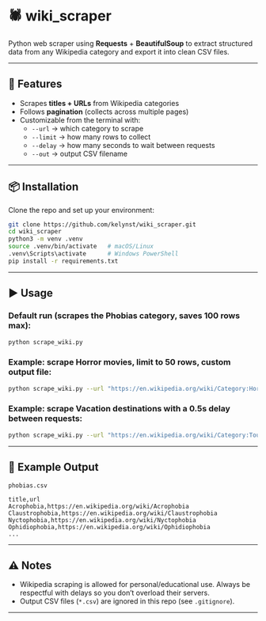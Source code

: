 # 🕷️ wiki_scraper  

Python web scraper using **Requests** + **BeautifulSoup** to extract structured data from any Wikipedia category and export it into clean CSV files.  

---

## 📌 Features  
- Scrapes **titles + URLs** from Wikipedia categories  
- Follows **pagination** (collects across multiple pages)  
- Customizable from the terminal with:  
  - `--url` → which category to scrape  
  - `--limit` → how many rows to collect  
  - `--delay` → how many seconds to wait between requests  
  - `--out` → output CSV filename  

---

## 📦 Installation  

Clone the repo and set up your environment:  

```bash
git clone https://github.com/kelynst/wiki_scraper.git
cd wiki_scraper
python3 -m venv .venv
source .venv/bin/activate   # macOS/Linux
.venv\Scripts\activate      # Windows PowerShell
pip install -r requirements.txt
```

---

## ▶️ Usage  

### Default run (scrapes the Phobias category, saves 100 rows max):  
```bash
python scrape_wiki.py
```

### Example: scrape Horror movies, limit to 50 rows, custom output file:  
```bash
python scrape_wiki.py --url "https://en.wikipedia.org/wiki/Category:Horror_films" --limit 50 --out horror_movies.csv
```

### Example: scrape Vacation destinations with a 0.5s delay between requests:  
```bash
python scrape_wiki.py --url "https://en.wikipedia.org/wiki/Category:Tourist_attractions" --limit 200 --delay 0.5 --out vacation_spots.csv
```

---

## 📝 Example Output  

`phobias.csv`  

```
title,url
Acrophobia,https://en.wikipedia.org/wiki/Acrophobia
Claustrophobia,https://en.wikipedia.org/wiki/Claustrophobia
Nyctophobia,https://en.wikipedia.org/wiki/Nyctophobia
Ophidiophobia,https://en.wikipedia.org/wiki/Ophidiophobia
...
```

---

## ⚠️ Notes  

- Wikipedia scraping is allowed for personal/educational use. Always be respectful with delays so you don’t overload their servers.  
- Output CSV files (`*.csv`) are ignored in this repo (see `.gitignore`).  

---